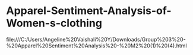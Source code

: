 # Apparel-Sentiment-Analysis-of-Women-s-clothing



file:///C:/Users/Angeline%20Vaishali%20Y/Downloads/Group%203%20-%20Apparel%20Sentiment%20Analysis%20-%20M2%20(1)%20(4).html
